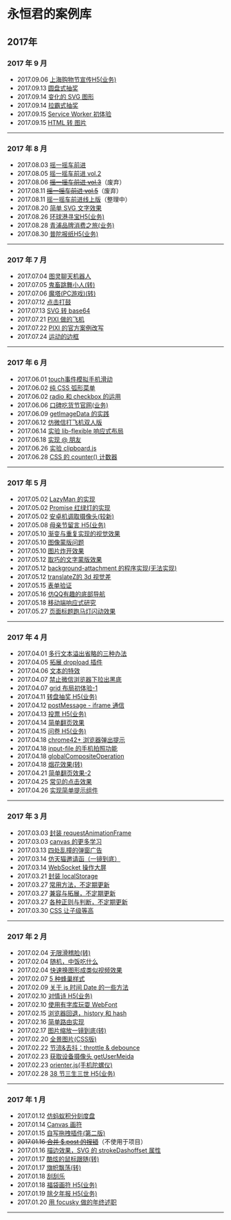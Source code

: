 # 永恒君的案例库

## 2017年

### 2017 年 9 月
* 2017.09.06 [上海购物节宣传H5(业务)](https://foreverz133.github.io/demos/works/fm-video/)
* 2017.09.13 [圆盘式抽奖](https://foreverz133.github.io/demos/works/prize/prize3.html)
* 2017.09.14 [变化的 SVG 图形](https://foreverz133.github.io/demos/single/moving-svg.html)
* 2017.09.14 [拉霸式抽奖](https://foreverz133.github.io/demos/works/prize/prize1.html)
* 2017.09.15 [Service Worker 初体验](https://foreverz133.github.io/demos/works/cache)
* 2017.09.15 [HTML 转 图片](https://foreverz133.github.io/demos/works/dom2img)

-------------

### 2017 年 8 月
* 2017.08.03 [摇一摇车前进](https://foreverz133.github.io/demos/works/sw_begin/)
* 2017.08.05 [摇一摇车前进 vol.2](https://foreverz133.github.io/demos/works/sw_begin2/)
* 2017.08.06 <del>[摇一摇车前进 vol.3](https://foreverz133.github.io/demos/works/sw_begin3/)</del>（废弃）
* 2017.08.11 <del>[摇一摇车前进 vol.5](http://sum.kdcer.com/test/sw_begin5/)</del>（废弃）
* 2017.08.11 [摇一摇车前进线上版](#)（整理中）
* 2017.08.20 [简单 SVG 文字效果](https://foreverz133.github.io/demos/single/moving-svg-word.html)
* 2017.08.26 [环球港寻宝H5(业务)](https://foreverz133.github.io/demos/works/qpal-treasure/)
* 2017.08.28 [青浦品牌消费之旅(业务)](https://foreverz133.github.io/demos/works/qpal-travel/)
* 2017.08.30 [普陀报纸H5(业务)](https://foreverz133.github.io/demos/works/pt-paper/)

-------------

### 2017 年 7 月
* 2017.07.04 [图灵聊天机器人](https://foreverz133.github.io/demos/single/ai-robot.html)
* 2017.07.05 [鬼畜跳舞小人(转)](https://foreverz133.github.io/demos/single/canvas-member.html)
* 2017.07.06 [魔塔(PC游戏)(转)](https://foreverz133.github.io/demos/works/mota/)
* 2017.07.12 [点击打鼓](https://foreverz133.github.io/demos/single/left-and-right.html)
* 2017.07.13 [SVG 转 base64](https://foreverz133.github.io/demos/single/svg-to-base64.html)
* 2017.07.21 [PIXI 做的飞机](https://foreverz133.github.io/demos/single/pixi.fly.html)
* 2017.07.22 [PIXI 的官方案例改写](https://foreverz133.github.io/demos/single/pixi-get-box.html)
* 2017.07.24 [运动的边框](https://foreverz133.github.io/demos/single/movingBorder.html)

-------------

### 2017 年 6 月
* 2017.06.01 [touch事件模拟手机滑动](https://foreverz133.github.io/demos/single/transitScroll.html)
* 2017.06.02 [纯 CSS 弧形菜单](https://foreverz133.github.io/demos/single/circleMenu.html)
* 2017.06.02 [radio 和 checkbox 的运用](https://foreverz133.github.io/demos/single/radio&checkbox.html)
* 2017.06.06 [口碑吃货节官网(业务)](https://foreverz133.github.io/demos/works/koubeifoodie/)
* 2017.06.09 [getImageData 的实践](https://foreverz133.github.io/demos/single/canvas-brokec-word.html)
* 2017.06.12 [仿微信打飞机双人版](https://foreverz133.github.io/demos/single/wxFlyFight.html)
* 2017.06.14 [实验 lib-flexible 响应式布局](https://foreverz133.github.io/demos/works/lib-flexible)
* 2017.06.18 [实现 @ 朋友](https://foreverz133.github.io/demos/single/inputAtFriend.html)
* 2017.06.26 [实验 clipboard.js](https://foreverz133.github.io/demos/single/clipboard.html)
* 2017.06.28 [CSS 的 counter() 计数器](https://foreverz133.github.io/demos/single/css-counter.html)

-------------

### 2017 年 5 月
* 2017.05.02 [LazyMan 的实现](https://foreverz133.github.io/demos/single/lazyman.html)
* 2017.05.02 [Promise 红绿灯的实现](https://foreverz133.github.io/demos/single/redgreenlight.html)
* 2017.05.02 [安卓机调取摄像头(较新)](https://foreverz133.github.io/demos/single/getUserMedia2.html)
* 2017.05.08 [母亲节留言 H5(业务)](https://foreverz133.github.io/demos/works/MotherDay)
* 2017.05.10 [渐变与重复实现的视觉效果](https://foreverz133.github.io/demos/single/gradient-background.html)
* 2017.05.10 [图像蒙版问题](https://foreverz133.github.io/demos/single/gradient-mask-word.html)
* 2017.05.10 [图片炸开效果](https://foreverz133.github.io/demos/single/imageExplode.html)
* 2017.05.12 [取巧的文字蒙版效果](https://foreverz133.github.io/demos/single/gradient-mask-word2.html)
* 2017.05.12 [background-attachment 的程序实现(无法实现)](https://foreverz133.github.io/demos/single/ScrollParallax-1.html)
* 2017.05.12 [translateZ的 3d 视觉差](https://foreverz133.github.io/demos/single/ScrollParallax-2.html)
* 2017.05.15 [表单验证](https://foreverz133.github.io/demos/single/inputTip.html)
* 2017.05.16 [仿QQ有趣的底部导航](https://foreverz133.github.io/demos/single/QQfooterbar.html)
* 2017.05.18 [移动端响应式研究](https://foreverz133.github.io/demos/single/respond-font-size.html)
* 2017.05.27 [页面标题跑马灯闪动效果](https://foreverz133.github.io/demos/single/PageTitle.html)

-------------

### 2017 年 4 月
* 2017.04.01 [多行文本溢出省略的三种办法](https://foreverz133.github.io/demos/single/ellipsis.html)
* 2017.04.05 [拓展 dropload 插件](https://foreverz133.github.io/demos/single/dropload.html)
* 2017.04.06 [文本的特效](https://foreverz133.github.io/demos/single/text-filter.html)
* 2017.04.07 [禁止微信浏览器下拉出黑底](https://foreverz133.github.io/demos/single/wxPreventScroll.html)
* 2017.04.07 [grid 布局初体验-1](https://foreverz133.github.io/demos/single/grid1.html)
* 2017.04.11 [转盘抽奖 H5(业务)](https://foreverz133.github.io/demos/works/ftrollprize0412)
* 2017.04.12 [postMessage - iframe 通信](https://foreverz133.github.io/demos/works/postMessage)
* 2017.04.13 [投票 H5(业务)](https://foreverz133.github.io/demos/works/fotileVote0414)
* 2017.04.14 [简单翻页效果](https://foreverz133.github.io/demos/single/pageRoll.html)
* 2017.04.15 [问卷 H5(业务)](https://foreverz133.github.io/demos/works/kbquestion0417)
* 2017.04.18 [chrome42+ 浏览器弹出提示](https://foreverz133.github.io/demos/single/chromeTips.html)
* 2017.04.18 [input-file 的手机拍照功能](https://foreverz133.github.io/demos/single/input-file.html)
* 2017.04.18 [globalCompositeOperation](https://foreverz133.github.io/demos/single/globalCompositeOperation.html)
* 2017.04.18 [烟花效果(转)](https://foreverz133.github.io/demos/single/fireworks.html)
* 2017.04.21 [简单翻页效果-2](https://foreverz133.github.io/demos/single/pageRoll2.html)
* 2017.04.25 [常见的点击效果](https://foreverz133.github.io/demos/single/clickAnimation.html)
* 2017.04.26 [实现简单提示组件](https://foreverz133.github.io/demos/works/tools)

-------------

### 2017 年 3 月
* 2017.03.03 [封装 requestAnimationFrame](https://foreverz133.github.io/demos/single/smooth.html)
* 2017.03.03 [canvas 的更多学习](https://foreverz133.github.io/demos/single/canvas.html)
* 2017.03.13 [四处乱撞的弹窗广告](https://foreverz133.github.io/demos/single/floatAD.html)
* 2017.03.14 [仿天猫邀请函（一镜到底）](https://foreverz133.github.io/demos/works/toTheEnd)
* 2017.03.14 [WebSocket 操作大屏](http://sum.kdcer.com/test/SocketGame/)
* 2017.03.21 [封装 localStorage](https://foreverz133.github.io/demos/single/storage.html)
* 2017.03.27 [常用方法，不定期更新](https://foreverz133.github.io/demos/single/common.html)
* 2017.03.27 [兼容与拓展，不定期更新](https://foreverz133.github.io/demos/single/common2.html)
* 2017.03.27 [各种正则与判断，不定期更新](https://foreverz133.github.io/demos/single/is.html)
* 2017.03.30 [CSS 让子级等高](https://foreverz133.github.io/demos/single/sameHeight.html)

-------------

### 2017 年 2 月
* 2017.02.04 [无限滑稽脸(转)](https://foreverz133.github.io/demos/works/emoji/)
* 2017.02.04 [随机，中饭吃什么](https://foreverz133.github.io/demos/single/eatWhat.html)
* 2017.02.04 [快速换图形成类似视频效果](https://foreverz133.github.io/demos/works/bomb)
* 2017.02.07 [5 种蜂巢样式](https://foreverz133.github.io/demos/single/comb.html)
* 2017.02.09 [关于 js 时间 Date 的一些方法](https://foreverz133.github.io/demos/single/Date.html)
* 2017.02.10 [对情诗 H5(业务)](https://foreverz133.github.io/demos/works/LovePoems)
* 2017.02.10 [使用有字库玩耍 WebFont](https://foreverz133.github.io/demos/single/FontFamily.html)
* 2017.02.15 [浏览器回退，history 和 hash](https://foreverz133.github.io/single/demos/history.html)
* 2017.02.16 [简单路由实现](https://foreverz133.github.io/demos/single/router.html)
* 2017.02.17 [图片缩放一镜到底(转)](https://foreverz133.github.io/demos/works/bgScale)
* 2017.02.20 [全景图片(CSS版)](https://foreverz133.github.io/demos/works/3Dview/)
* 2017.02.22 [节流&去抖：throttle & debounce](https://foreverz133.github.io/demos/single/Throttle&Debounce.html)
* 2017.02.23 [获取设备摄像头 getUserMeida](https://foreverz133.github.io/demos/single/getUserMedia.html)
* 2017.02.23 [orienter.js(手机陀螺仪)](https://foreverz133.github.io/demos/works/phoneRotate)
* 2017.02.28 [38 节三生三世 H5(业务)](https://foreverz133.github.io/demos/works/PrevLife)

-------------

### 2017 年 1 月
* 2017.01.12 [仿蚂蚁积分刻度盘](https://foreverz133.github.io/demos/single/mayicircle.html)
* 2017.01.14 [Canvas 画符](https://foreverz133.github.io/demos/single/drawSymbol.html)
* 2017.01.15 [自写拖拽插件(第二版)](https://foreverz133.github.io/demos/single/drag.html)
* ~~2017.01.16 [合并 $.post 的报错](https://foreverz133.github.io/demos/single/post.html)~~（不使用于项目）
* 2017.01.16 [描边效果，SVG 的 strokeDashoffset 属性](https://foreverz133.github.io/demos/single/svgLine.html)
* 2017.01.17 [酷炫的鼠标跟随(转)](https://foreverz133.github.io/demos/single/coolHover.html)
* 2017.01.17 [旗帜飘荡(转)](https://foreverz133.github.io/demos/single/flagWave.html)
* 2017.01.18 [刮刮乐](https://foreverz133.github.io/demos/single/guaguale.html)
* 2017.01.18 [福袋画符 H5(业务)](https://foreverz133.github.io/demos/works/drawSymbol/)
* 2017.01.19 [除夕年报 H5(业务)](https://foreverz133.github.io/demos/works/yearReport/)
* 2017.01.20 [用 focusky 做的年终述职](https://foreverz133.github.io/demos/works/2016KDC/)

-------------